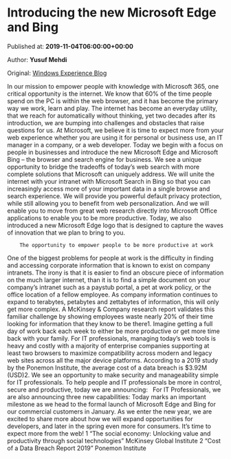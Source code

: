 
# Introducing the new Microsoft Edge and Bing

Published at: **2019-11-04T06:00:00+00:00**

Author: **Yusuf Mehdi**

Original: [Windows Experience Blog](https://blogs.windows.com/windowsexperience/2019/11/04/introducing-the-new-microsoft-edge-and-bing/)

In our mission to empower people with knowledge with Microsoft 365, one critical opportunity is the internet. We know that 60% of the time people spend on the PC is within the web browser, and it has become the primary way we work, learn and play. The internet has become an everyday utility, that we reach for automatically without thinking, yet two decades after its introduction, we are bumping into challenges and obstacles that raise questions for us.
At Microsoft, we believe it is time to expect more from your web experience whether you are using it for personal or business use, an IT manager in a company, or a web developer. Today we begin with a focus on people in businesses and introduce the new Microsoft Edge and Microsoft Bing – the browser and search engine for business.
We see a unique opportunity to bridge the tradeoffs of today’s web search with more complete solutions that Microsoft can uniquely address. We will unite the internet with your intranet with Microsoft Search in Bing so that you can increasingly access more of your important data in a single browse and search experience. We will provide you powerful default privacy protection, while still allowing you to benefit from web personalization. And we will enable you to move from great web research directly into Microsoft Office applications to enable you to be more productive.
Today, we also introduced a new Microsoft Edge logo that is designed to capture the waves of innovation that we plan to bring to you.

        The opportunity to empower people to be more productive at work
      
One of the biggest problems for people at work is the difficulty in finding and accessing corporate information that is known to exist on company intranets. The irony is that it is easier to find an obscure piece of information on the much larger internet, than it is to find a simple document on your company’s intranet such as a paystub portal, a pet at work policy, or the office location of a fellow employee. As company information continues to expand to terabytes, petabytes and zettabytes of information, this will only get more complex. A McKinsey & Company research report validates this familiar challenge by showing employees waste nearly 20% of their time looking for information that they know to be there1. Imagine getting a full day of work back each week to either be more productive or get more time back with your family.
For IT professionals, managing today’s web tools is heavy and costly with a majority of enterprise companies supporting at least two browsers to maximize compatibility across modern and legacy web sites across all the major device platforms. According to a 2019 study by the Ponemon Institute, the average cost of a data breach is $3.92M (USD)2. We see an opportunity to make security and manageability simple for IT professionals. To help people and IT professionals be more in control, secure and productive, today we are announcing:
 
For IT Professionals, we are also announcing three new capabilities:
Today marks an important milestone as we head to the formal launch of Microsoft Edge and Bing for our commercial customers in January. As we enter the new year, we are excited to share more about how we will expand opportunities for developers, and later in the spring even more for consumers. It’s time to expect more from the web!
1 “The social economy: Unlocking value and productivity through social technologies” McKinsey Global Institute
2 “Cost of a Data Breach Report 2019” Ponemon Institute
